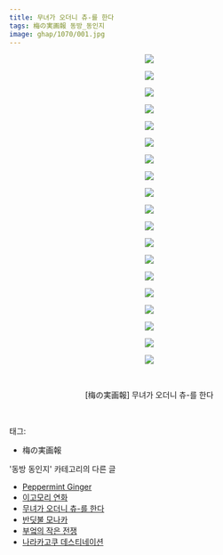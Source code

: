 ```yaml
---
title: 무녀가 오더니 츄-를 한다
tags: 梅の実画報 동방_동인지
image: ghap/1070/001.jpg
---
```

<div class="article">
<p style="text-align: center; clear: none; float: none;"><img src="{{ site.nasurl }}/ghap/1070/001.jpg"/></p>
<p style="text-align: center; clear: none; float: none;"><img src="{{ site.nasurl }}/ghap/1070/002.jpg"/></p>
<p style="text-align: center; clear: none; float: none;"><img src="{{ site.nasurl }}/ghap/1070/003.jpg"/></p>
<p style="text-align: center; clear: none; float: none;"><img src="{{ site.nasurl }}/ghap/1070/004.jpg"/></p>
<p style="text-align: center; clear: none; float: none;"><img src="{{ site.nasurl }}/ghap/1070/005.jpg"/></p>
<p style="text-align: center; clear: none; float: none;"><img src="{{ site.nasurl }}/ghap/1070/006.jpg"/></p>
<p style="text-align: center; clear: none; float: none;"><img src="{{ site.nasurl }}/ghap/1070/007.jpg"/></p>
<p style="text-align: center; clear: none; float: none;"><img src="{{ site.nasurl }}/ghap/1070/008.jpg"/></p>
<p style="text-align: center; clear: none; float: none;"><img src="{{ site.nasurl }}/ghap/1070/009.jpg"/></p>
<p style="text-align: center; clear: none; float: none;"><img src="{{ site.nasurl }}/ghap/1070/010.jpg"/></p>
<p style="text-align: center; clear: none; float: none;"><img src="{{ site.nasurl }}/ghap/1070/011.jpg"/></p>
<p style="text-align: center; clear: none; float: none;"><img src="{{ site.nasurl }}/ghap/1070/012.jpg"/></p>
<p style="text-align: center; clear: none; float: none;"><img src="{{ site.nasurl }}/ghap/1070/013.jpg"/></p>
<p style="text-align: center; clear: none; float: none;"><img src="{{ site.nasurl }}/ghap/1070/014.jpg"/></p>
<p style="text-align: center; clear: none; float: none;"><img src="{{ site.nasurl }}/ghap/1070/015.jpg"/></p>
<p style="text-align: center; clear: none; float: none;"><img src="{{ site.nasurl }}/ghap/1070/016.jpg"/></p>
<p style="text-align: center; clear: none; float: none;"><img src="{{ site.nasurl }}/ghap/1070/017.jpg"/></p>
<p style="text-align: center; clear: none; float: none;"><img src="{{ site.nasurl }}/ghap/1070/018.jpg"/></p>
<p style="text-align: center; clear: none; float: none;"><img src="{{ site.nasurl }}/ghap/1070/019.jpg"/></p>
<p style="text-align: center; clear: none; float: none;"><br/></p>
<p style="text-align: center; clear: none; float: none;">[梅の実画報] 무녀가 오더니 츄-를 한다</p>
<p><br/></p>
</div><div class="tagTrail">
<p>태그: </p>
<ul>
<li>梅の実画報</li>
</ul>
</div><div class="another">
<p>'동방 동인지' 카테고리의 다른 글</p>
<ul>
<li><a href="/2016-07-24-ghap_1072">Peppermint Ginger</a></li>
<li><a href="/2016-07-24-ghap_1071">이고모리 연화</a></li>
<li><a href="/2016-07-24-ghap_1070">무녀가 오더니 츄-를 한다</a></li>
<li><a href="/2016-07-24-ghap_1069">반딧불 모나카</a></li>
<li><a href="/2016-07-24-ghap_1068">부엌의 작은 전쟁</a></li>
<li><a href="/2016-07-24-ghap_1066">나라카고쿠 데스티네이션</a></li>
</ul>
</div><div class="cb_module cb_fluid">
<div class="cb_wrt cb_profile">
</div><!-- commentList close -->
</div>
